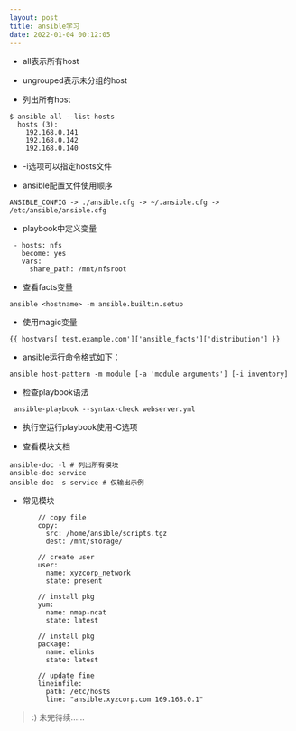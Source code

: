 ```yaml
---
layout: post
title: ansible学习
date: 2022-01-04 00:12:05
---
```


- all表示所有host

- ungrouped表示未分组的host

- 列出所有host

```
$ ansible all --list-hosts
  hosts (3):
    192.168.0.141
    192.168.0.142
    192.168.0.140
```

- -i选项可以指定hosts文件

- ansible配置文件使用顺序

```
ANSIBLE_CONFIG -> ./ansible.cfg -> ~/.ansible.cfg -> /etc/ansible/ansible.cfg
```

- playbook中定义变量

```
 - hosts: nfs
   become: yes
   vars:
     share_path: /mnt/nfsroot
```

- 查看facts变量

```
ansible <hostname> -m ansible.builtin.setup
```

- 使用magic变量

```
{{ hostvars['test.example.com']['ansible_facts']['distribution'] }}
```

- ansible运行命令格式如下：

```
ansible host-pattern -m module [-a 'module arguments'] [-i inventory]
```

- 检查playbook语法

```
 ansible-playbook --syntax-check webserver.yml
```

- 执行空运行playbook使用-C选项

- 查看模块文档

```
ansible-doc -l # 列出所有模块
ansible-doc service
ansible-doc -s service # 仅输出示例
```

- 常见模块

```
       // copy file
       copy:
         src: /home/ansible/scripts.tgz
         dest: /mnt/storage/
       
       // create user
       user:
         name: xyzcorp_network
         state: present

       // install pkg
       yum:
         name: nmap-ncat
         state: latest

       // install pkg
       package:
         name: elinks
         state: latest

       // update fine
       lineinfile:
         path: /etc/hosts
         line: "ansible.xyzcorp.com 169.168.0.1"

```

> :) 未完待续......
